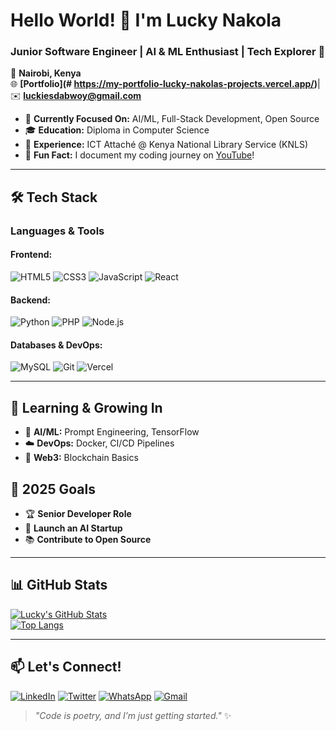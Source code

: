# Hello World! 👋 I'm Lucky Nakola  
### Junior Software Engineer | AI & ML Enthusiast | Tech Explorer 🚀  

📍 **Nairobi, Kenya**  
🌐 **[Portfolio](# https://my-portfolio-lucky-nakolas-projects.vercel.app/)**| ✉️ **luckiesdabwoy@gmail.com**  

- 🔭 **Currently Focused On:** AI/ML, Full-Stack Development, Open Source  
- 🎓 **Education:** Diploma in Computer Science  
- 💼 **Experience:** ICT Attaché @ Kenya National Library Service (KNLS)  
- 🎥 **Fun Fact:** I document my coding journey on [YouTube](#)!  

---

## 🛠️ Tech Stack  

### **Languages & Tools**  

#### Frontend:  
![HTML5](https://img.shields.io/badge/HTML5-E34F26?style=for-the-badge&logo=html5&logoColor=white)
![CSS3](https://img.shields.io/badge/CSS3-1572B6?style=for-the-badge&logo=css3&logoColor=white)
![JavaScript](https://img.shields.io/badge/JavaScript-F7DF1E?style=for-the-badge&logo=javascript&logoColor=black)
![React](https://img.shields.io/badge/React-61DAFB?style=for-the-badge&logo=react&logoColor=black)  

#### Backend:  
![Python](https://img.shields.io/badge/Python-3776AB?style=for-the-badge&logo=python&logoColor=white)
![PHP](https://img.shields.io/badge/PHP-777BB4?style=for-the-badge&logo=php&logoColor=white)
![Node.js](https://img.shields.io/badge/Node.js-339933?style=for-the-badge&logo=nodedotjs&logoColor=white)  

#### Databases & DevOps:  
![MySQL](https://img.shields.io/badge/MySQL-4479A1?style=for-the-badge&logo=mysql&logoColor=white)
![Git](https://img.shields.io/badge/Git-F05032?style=for-the-badge&logo=git&logoColor=white)
![Vercel](https://img.shields.io/badge/Vercel-000000?style=for-the-badge&logo=vercel&logoColor=white)  

---

## 🌱 **Learning & Growing In**  
- 🤖 **AI/ML:** Prompt Engineering, TensorFlow  
- ☁️ **DevOps:** Docker, CI/CD Pipelines  
- 🔗 **Web3:** Blockchain Basics  

## 🎯 **2025 Goals**  
- 🏆 **Senior Developer Role**  
- 🚀 **Launch an AI Startup**  
- 📚 **Contribute to Open Source**  

---

## 📊 **GitHub Stats**  
[![Lucky's GitHub Stats](https://github-readme-stats.vercel.app/api?username=yourusername&show_icons=true&theme=radical&hide_border=true)](https://github.com/yourusername)  
[![Top Langs](https://github-readme-stats.vercel.app/api/top-langs/?username=yourusername&layout=compact&theme=radical&hide_border=true)](https://github.com/yourusername)  

---

## 📫 **Let's Connect!**  
[![LinkedIn](https://img.shields.io/badge/LinkedIn-0077B5?style=for-the-badge&logo=linkedin&logoColor=white)](#)
[![Twitter](https://img.shields.io/badge/Twitter-1DA1F2?style=for-the-badge&logo=twitter&logoColor=white)](#)
[![WhatsApp](https://img.shields.io/badge/WhatsApp-25D366?style=for-the-badge&logo=whatsapp&logoColor=white)](#)
[![Gmail](https://img.shields.io/badge/Gmail-D14836?style=for-the-badge&logo=gmail&logoColor=white)](mailto:luckiesdabwoy@gmail.com)  

> *"Code is poetry, and I’m just getting started."* ✨  
